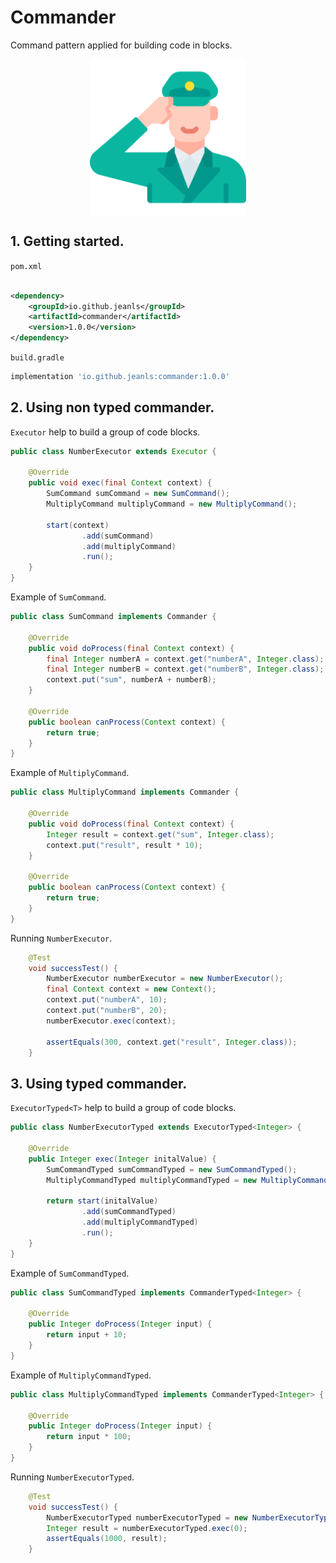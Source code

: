 # Commander

Command pattern applied for building code in blocks.

<p align="center">
  <img src="assets/military.png" style="width: 250px;display: block;margin-left: auto;margin-right: auto" alt="commander">
</p>


## 1. Getting started.

``pom.xml``

````xml

<dependency>
    <groupId>io.github.jeanls</groupId>
    <artifactId>commander</artifactId>
    <version>1.0.0</version>
</dependency>
````

``build.gradle``

````groovy
implementation 'io.github.jeanls:commander:1.0.0'
````

## 2. Using non typed commander.


``Executor`` help to build a group of code blocks.

````java
public class NumberExecutor extends Executor {

    @Override
    public void exec(final Context context) {
        SumCommand sumCommand = new SumCommand();
        MultiplyCommand multiplyCommand = new MultiplyCommand();

        start(context)
                .add(sumCommand)
                .add(multiplyCommand)
                .run();
    }
}
````

Example of ``SumCommand``.

````java
public class SumCommand implements Commander {

    @Override
    public void doProcess(final Context context) {
        final Integer numberA = context.get("numberA", Integer.class);
        final Integer numberB = context.get("numberB", Integer.class);
        context.put("sum", numberA + numberB);
    }

    @Override
    public boolean canProcess(Context context) {
        return true;
    }
}
`````

Example of ``MultiplyCommand``.

````java
public class MultiplyCommand implements Commander {

    @Override
    public void doProcess(final Context context) {
        Integer result = context.get("sum", Integer.class);
        context.put("result", result * 10);
    }

    @Override
    public boolean canProcess(Context context) {
        return true;
    }
}
````

Running ``NumberExecutor``.

````java
    @Test
    void successTest() {
        NumberExecutor numberExecutor = new NumberExecutor();
        final Context context = new Context();
        context.put("numberA", 10);
        context.put("numberB", 20);
        numberExecutor.exec(context);

        assertEquals(300, context.get("result", Integer.class));
    }
````

## 3. Using typed commander.

``ExecutorTyped<T>`` help to build a group of code blocks.

````java
public class NumberExecutorTyped extends ExecutorTyped<Integer> {

    @Override
    public Integer exec(Integer initalValue) {
        SumCommandTyped sumCommandTyped = new SumCommandTyped();
        MultiplyCommandTyped multiplyCommandTyped = new MultiplyCommandTyped();

        return start(initalValue)
                .add(sumCommandTyped)
                .add(multiplyCommandTyped)
                .run();
    }
}
````

Example of ``SumCommandTyped``.

````java
public class SumCommandTyped implements CommanderTyped<Integer> {

    @Override
    public Integer doProcess(Integer input) {
        return input + 10;
    }
}
````

Example of ``MultiplyCommandTyped``.

````java
public class MultiplyCommandTyped implements CommanderTyped<Integer> {

    @Override
    public Integer doProcess(Integer input) {
        return input * 100;
    }
}
````

Running ``NumberExecutorTyped``.

````java
    @Test
    void successTest() {
        NumberExecutorTyped numberExecutorTyped = new NumberExecutorTyped();
        Integer result = numberExecutorTyped.exec(0);
        assertEquals(1000, result);
    }
````
